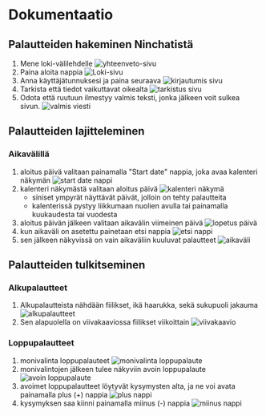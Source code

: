 # Dokumentaatio
## Palautteiden hakeminen Ninchatistä
1. Mene loki-välilehdelle
![yhteenveto-sivu](<documentation/log_page.jpeg>)
2. Paina aloita nappia
![Loki-sivu](<documentation/start_button.jpeg>)
3. Anna käyttäjätunnuksesi ja paina seuraava
![kirjautumis sivu](<documentation/login_page.jpeg>)
4. Tarkista että tiedot vaikuttavat oikealta
![tarkistus sivu](<documentation/check_information.jpeg>)
5. Odota että ruutuun ilmestyy valmis teksti, jonka jälkeen voit sulkea sivun.
![valmis viesti](<documentation/ready_window.jpeg>)

## Palautteiden lajitteleminen
### Aikavälillä
1. aloitus päivä valitaan painamalla "Start date" nappia, joka avaa kalenteri näkymän
![start date nappi](documentation/start_date.jpeg)
2. kalenteri näkymästä valitaan aloitus päivä
    ![kalenteri näkymä](documentation/calendar.jpeg)
    * siniset ympyrät näyttävät päivät, jolloin on tehty palautteita
    * kalenterissä pystyy liikkumaan nuolien avulla tai painamalla kuukaudesta tai vuodesta
3. aloitus päivän jälkeen valitaan aikavälin viimeinen päivä
![lopetus päivä](documentation/end_date.jpeg)
4. kun aikaväli on asetettu painetaan etsi nappia
![etsi nappi](documentation/find_button.jpeg)
5. sen jälkeen näkyvissä on vain aikaväliin kuuluvat palautteet
![aikaväli](documentation/date_range.jpeg)

## Palautteiden tulkitseminen
### Alkupalautteet
1. Alkupalautteista nähdään fiilikset, ikä haarukka, sekä sukupuoli jakauma
![alkupalautteet](documentation/pre_feedback.jpeg)
2. Sen alapuolella on viivakaaviossa fiilikset viikoittain
![viivakaavio](documentation/line_chart.jpeg)

### Loppupalautteet
1. monivalinta loppupalauteet
![monivalinta loppupalaute](documentation/post_feedback.jpeg)
2. monivalintojen jälkeen tulee näkyviin avoin loppupalaute
![avoin loppupalaute](documentation/open_feedback.jpeg)
3. avoimet loppupalautteet löytyvät kysymysten alta, ja ne voi avata painamalla plus (+) nappia
![plus nappi](documentation/open_feedback_button.jpeg)
4. kysymyksen saa kiinni painamalla miinus (-) nappia
![miinus nappi](documentation/open_feedback_close.jpeg)